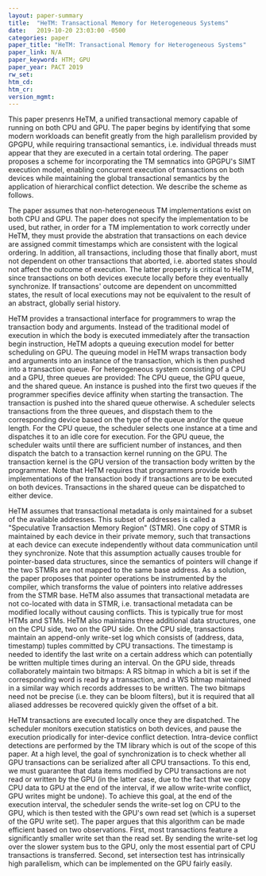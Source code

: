 ```yaml
---
layout: paper-summary
title:  "HeTM: Transactional Memory for Heterogeneous Systems"
date:   2019-10-20 23:03:00 -0500
categories: paper
paper_title: "HeTM: Transactional Memory for Heterogeneous Systems"
paper_link: N/A
paper_keyword: HTM; GPU
paper_year: PACT 2019
rw_set: 
htm_cd: 
htm_cr: 
version_mgmt: 
---
```


This paper presenrs HeTM, a unified transactional memory capable of running on both CPU and GPU. The paper
begins by identifying that some modern workloads can benefit greatly from the high parallelism provided by GPGPU, while
requiring transactional semantics, i.e. individual threads must appear that they are executed in a certain total ordering.
The paper proposes a scheme for incorporating the TM semnatics into GPGPU's SIMT execution model, enabling concurrent execution of transactions on both devices while maintaining the global transactional semantics by the application of hierarchical 
conflict detection. We describe the scheme as follows.

The paper assumes that non-heterogeneous TM implementations exist on both CPU and GPU. The paper does not specify the 
implementation to be used, but rather, in order for a TM implementation to work correctly under HeTM, they must provide 
the abstration that transactions on each device are assigned commit timestamps which are consistent with the logical ordering. 
In addition, all transactions, including those that finally abort, must not dependent on other transactions that aborted, 
i.e. aborted states should not affect the outcome of execution. The latter property is critical to HeTM, since transactions 
on both devices execute locally before they eventually synchronize. If transactions' outcome are dependent on uncommitted 
states, the result of local executions may not be equivalent to the result of an abstract, globally serial history. 

HeTM provides a transactional interface for programmers to wrap the transaction body and arguments. Instead of the traditional
model of execution in which the body is executed immediately after the transaction begin instruction, HeTM adopts 
a queuing execution model for better scheduling on GPU. The queuing model in HeTM wraps transaction body and arguments into
an instance of the transaction, which is then pushed into a transaction queue. For heterogeneous system consisting of
a CPU and a GPU, three queues are provided: The CPU queue, the GPU queue, and the shared queue. An instance is pushed into
the first two queues if the programmer specifies device affinity when starting the transaction. The transaction is pushed 
into the shared queue otherwise. A scheduler selects transactions from the three queues, and dispstach them to the corresponding
device based on the type of the queue and/or the queue length. For the CPU queue, the scheduler selects one instance at a time
and dispatches it to an idle core for execution. For the GPU queue, the scheduler waits until there are sufficient number
of instances, and then dispatch the batch to a transaction kernel running on the GPU. The transaction kernel is the GPU 
version of the transaction body written by the programmer. Note that HeTM requires that programmers provide both implementations
of the transaction body if transactions are to be executed on both devices. Transactions in the shared queue can be dispatched
to either device. 

HeTM assumes that transactional metadata is only maintained for a subset of the available addresses. This subset of addresses
is called a "Speculative Transaction Memory Region" (STMR). One copy of STMR is maintained by each device in their private
memory, such that transactions at each device can execute independently without data communication until they synchronize.
Note that this assumption actually causes trouble for pointer-based data structures, since the semantics of pointers will
change if the two STMRs are not mapped to the same base address. As a solution, the paper proposes that pointer operations
be instrumented by the compiler, which transforms the value of pointers into relative addresses from the STMR base.
HeTM also assumes that transactional metadata are not co-located with data in STMR, i.e. transactional metadata can be 
modified locally without causing conflicts. This is typically true for most HTMs and STMs. HeTM also maintains three additional
data structures, one on the CPU side, two on the GPU side. On the CPU side, transactions maintain an append-only write-set 
log which consists of (address, data, timestamp) tuples committed by CPU transactions. The timestamp is needed to identify
the last write on a certain address which can potentially be written multiple times during an interval. On the GPU side,
threads collaborately maintain two bitmaps: A RS bitmap in which a bit is set if the corresponding word is read by a
transaction, and a WS bitmap maintained in a similar way which records addresses to be written. The two bitmaps
need not be precise (i.e. they can be bloom filters), but it is required that all aliased addresses be recovered quickly 
given the offset of a bit. 

HeTM transactions are executed locally once they are dispatched. The scheduler monitors execution statistics on both
devices, and pause the execution priodically for inter-device conflict detection. Intra-device conflict detections
are performed by the TM library which is out of the scope of this paper. At a high level, the goal of synchronization is 
to check whether all GPU transactions can be serialized after all CPU transactions. To this end, we must guarantee that 
data items modified by CPU transactions are not read or written by the GPU (in the latter case, due to the fact that we 
copy CPU data to GPU at the end of the interval, if we allow write-write conflict, GPU writes might be undone). To achieve
this goal, at the end of the execution interval, the scheduler sends the write-set log on CPU to the GPU, which is then
tested with the GPU's own read set (which is a superset of the GPU write set). The paper argues that this algorithm can
be made efficient based on two observations. First, most transactions feature a significantly smaller write set than the
read set. By sending the write-set log over the slower system bus to the GPU, only the most essential part of CPU
transactions is transferred. Second, set intersection test has intrinsically high parallelism, which can be implemented 
on the GPU fairly easily. 